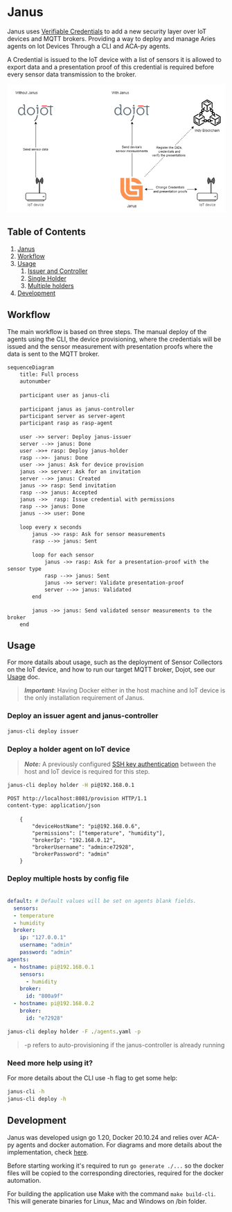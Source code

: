# Janus

Janus uses [Verifiable Credentials](https://www.w3.org/TR/vc-data-model/) to add a new security layer over IoT devices and MQTT brokers. Providing a way to deploy and manage Aries agents on Iot Devices Through a CLI and ACA-py agents.

A Credential is issued to the IoT device with a list of sensors it is allowed to export data and a presentation proof of this credential is required before every sensor data transmission to the broker.

![A two pieces diagram. The first shows an IoT device sending sensor information directly to Dojot MQTT broker, while the second shows Janus issuing credentials and running presentation proof validations with the IoT device, registering DiDs, credentials and verifying presentations with an Indy blockchain and sending the sensor information to Dojot MQTT broker](./docs/diagram.png)

## Table of Contents

1. [Janus](#Janus)
2. [Workflow](#Workflow)
3. [Usage](#Usage)
    1. [Issuer and Controller](#Deploy-an-issuer-agent-and-janus-controller)
    2. [Single Holder](#Deploy-a-holder-agent-on-IoT-device)
    3. [Multiple holders](#Deploy-multiple-hosts-by-config-file)
4. [Development](#Development)
## Workflow

The main workflow is based on three steps. The manual deploy of the agents using the CLI, the device provisioning, where the credentials will be issued and the sensor measurement with presentation proofs where the data is sent to the MQTT broker.

```mermaid
sequenceDiagram
    title: Full process
    autonumber

    participant user as janus-cli

    participant janus as janus-controller
    participant server as server-agent
    participant rasp as rasp-agent

    user ->> server: Deploy janus-issuer
    server -->> janus: Done
    user ->>+ rasp: Deploy janus-holder
    rasp -->>- janus: Done
    user ->> janus: Ask for device provision
    janus ->> server: Ask for an invitation
    server -->> janus: Created
    janus ->> rasp: Send invitation
    rasp -->> janus: Accepted
    janus ->>  rasp: Issue credential with permissions
    rasp -->> janus: Done
    janus -->> user: Done

    loop every x seconds
        janus ->> rasp: Ask for sensor measurements
        rasp -->> janus: Sent

        loop for each sensor
            janus ->> rasp: Ask for a presentation-proof with the sensor type
            rasp -->> janus: Sent
            janus ->> server: Validate presentation-proof
            server -->> janus: Validated
        end

        janus ->> janus: Send validated sensor measurements to the broker
    end
```
## Usage

For more datails about usage, such as the deployment of Sensor Collectors on the IoT device, and how to run our target MQTT broker, Dojot, see our [Usage](./docs/usage.md) doc.

> _**Important**_: Having Docker either in the host machine and IoT device is the only installation requirement of Janus.

### Deploy an issuer agent and janus-controller

```cmd
janus-cli deploy issuer 
``` 

### Deploy a holder agent on IoT device

> _**Note:**_ A previously configured [SSH key authentication](https://www.digitalocean.com/community/tutorials/how-to-set-up-ssh-keys-2) between the host and IoT device is required for this step. 

```cmd
janus-cli deploy holder -H pi@192.168.0.1
``` 

```http
POST http://localhost:8081/provision HTTP/1.1
content-type: application/json

    {
        "deviceHostName": "pi@192.168.0.6",
        "permissions": ["temperature", "humidity"],
        "brokerIp": "192.168.0.12",
        "brokerUsername": "admin:e72928",
        "brokerPassword": "admin"
    }
```

### Deploy multiple hosts by config file

```yaml

default: # Default values will be set on agents blank fields.
  sensors:
  - temperature
  - humidity
  broker:
    ip: "127.0.0.1"
    username: "admin"
    password: "admin"
agents:
  - hostname: pi@192.168.0.1
    sensors:
      - humidity
    broker:
      id: "800a9f"
  - hostname: pi@192.168.0.2
    broker:
      id: "e72928"
```

```cmd
janus-cli deploy holder -F ./agents.yaml -p
```
> -p refers to auto-provisioning if the janus-controller is already running 

### Need more help using it? 
For more details about the CLI use -h flag to get some help:

```cmd
janus-cli -h
janus-cli deploy -h
```
## Development

Janus was developed usign go 1.20, Docker 20.10.24 and relies over ACA-py agents and docker automation. For diagrams and more details about the implementation, check [here](./docs/implementation.md).

Before starting working it's required to run 	``` go generate ./... ``` so the docker files will be copied to the corresponding directories, required for the docker automation.

For building the application use Make with the command ```make build-cli```. This will generate binaries for Linux, Mac and Windows on /bin folder. 
